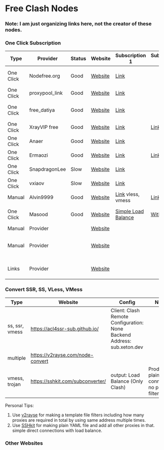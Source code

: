# Free Clash Nodes

### Note: I am just organizing links here, not the creator of these nodes.

### One Click Subscription
| Type      | Provider       | Status | Website | Subscription 1 | Subscription 2 | Note |
| --------- | -------------- | ------ | ------- | -------------- | -------------- | ---- |
| One Click | Nodefree.org   | Good   | [Website](https://nodefree.org/) | [Link](https://nodefree.githubrowcontent.com/2025/02/20250227.yaml) | | visit website to update
| One Click | proxypool_link | Good   | [Website](https://proxypool.link/) | [Link](https://proxypool.link/clash/config)
| One Click | free_datiya    | Good   | [Website](https://free.datiya.com/) | [Link](https://free.datiya.com/uploads/20250302-clash.yaml)  | | visit website to update
| One Click | XrayVIP free   | Good   | [Website]( https://github.com/xrayfree/free-ssr-ss-v2ray-vpn-clash) | [Link](https://www.xrayvip.com/free.yaml) | [Link](https://tt.vg/freeclash)
| One Click | Anaer          | Good   | [Website](https://github.com/anaer/Sub) | [Link](https://raw.githubusercontent.com/anaer/Sub/main/clash.yaml)
| One Click | Ermaozi        | Good   | [Website](https://github.com/ermaozi/get_subscribe) | [Link](https://raw.githubusercontent.com/ermaozi/get_subscribe/main/subscribe/clash.yml) | [Link](https://git.io/emzclash)
| One Click | SnapdragonLee  | Slow   | [Website](https://github.com/SnapdragonLee/SystemProxy) | [Link](https://raw.githubusercontent.com/SnapdragonLee/SystemProxy/master/dist/clash_config.yaml)
| One Click | vxiaov         | Slow   | [Website](https://github.com/vxiaov/free_proxies) | [Link](https://cdn.jsdelivr.net/gh/vxiaov/free_proxies@main/clash/clash.provider.yaml)	 	
| Manual    | Alvin9999      | Good   | [Website](https://github.com/Alvin9999/new-pac) |	[Link](https://github.com/Alvin9999/new-pac/wiki/v2ray%E5%85%8D%E8%B4%B9%E8%B4%A6%E5%8F%B7) vless, vmess | [Link](https://github.com/Alvin9999/new-pac/wiki/ss%E5%85%8D%E8%B4%B9%E8%B4%A6%E5%8F%B7) ssr, ss |  
| One Click | Masood         | Good   | [Website](https://github.com/ammasood12/nodes/) | [Simple Load Balance](https://raw.githubusercontent.com/ammasood12/nodes/refs/heads/main/clash/Clash_Simple.yaml) | [With Filters](https://raw.githubusercontent.com/ammasood12/nodes/refs/heads/main/clash/Alvin9999.yaml) | Based on Alvin9999 links
| Manual    | Provider       |        | [Website](https://freefq.com/) | |  | Note |
| Manual    | Provider       |        | [Website](https://free-ss.site/) | |  | provide vless, vmess link |
| Links     | Provider      |        | [Website](https://github.com/mermeroo/V2RAY-CLASH-BASE64-Subscription.Links/blob/main/SUB%20LINKS) | | | Links to Other nodes |




### Convert SSR, SS, VLess, VMess
| Type      | Website        | Config | Notes |
| --------- | -------------- | ------ | ----- |
|ss, ssr, vmess | https://acl4ssr-sub.github.io/ |  Client: Clash <br/> Remote Configuration: None <br/> Backend Address: sub.xeton.dev
|multiple | https://v2rayse.com/node-convert |
|vmess, trojan | https://sshkit.com/subconverter/ | output: Load Balance (Only Clash) | Produce plain connection, no proxy filtering |

Personal Tips: 
1. Use [v2rayse](https://v2rayse.com/node-convert) for making a template file filters including how many proxies are required in total by using same address multiple times.
2. Use [SSHkit](https://sshkit.com/subconverter/) for making plain YAML file and add all other proxies in that. simple direct connections with load balance.

### Other Websites


